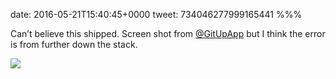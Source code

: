 date: 2016-05-21T15:40:45+0000
tweet: 734046277999165441
%%%

Can’t believe this shipped. Screen shot from [@GitUpApp](https://twitter.com/GitUpApp) but I think the error is from further down the stack.

![](Ci_bMo6WsAAOF6j.png)

